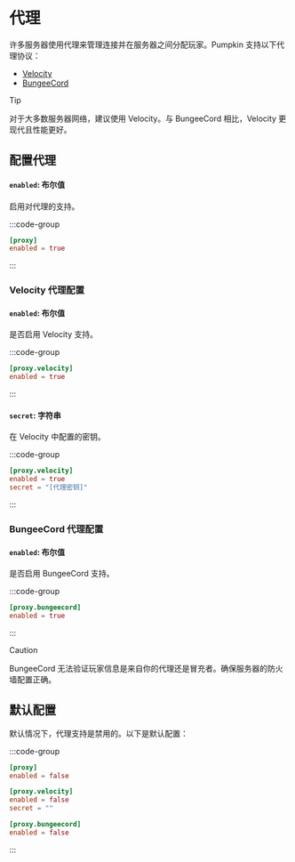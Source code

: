 # 代理
许多服务器使用代理来管理连接并在服务器之间分配玩家。Pumpkin 支持以下代理协议：

- [Velocity](https://papermc.io/software/velocity)
- [BungeeCord](https://www.spigotmc.org/wiki/bungeecord-installation/)

> [!TIP]
> 对于大多数服务器网络，建议使用 Velocity。与 BungeeCord 相比，Velocity 更现代且性能更好。

## 配置代理

#### `enabled`: 布尔值

启用对代理的支持。

:::code-group
```toml [features.toml]{2}
[proxy]
enabled = true
```
:::

### Velocity 代理配置

#### `enabled`: 布尔值

是否启用 Velocity 支持。

:::code-group
```toml [features.toml]{2}
[proxy.velocity]
enabled = true
```
:::

#### `secret`: 字符串 

在 Velocity 中配置的密钥。

:::code-group
```toml [features.toml]{3}
[proxy.velocity]
enabled = true
secret = "[代理密钥]"
```
:::

### BungeeCord 代理配置

#### `enabled`: 布尔值
是否启用 BungeeCord 支持。

:::code-group
```toml [features.toml]{2}
[proxy.bungeecord]
enabled = true
```
:::

> [!CAUTION]
> BungeeCord 无法验证玩家信息是来自你的代理还是冒充者。确保服务器的防火墙配置正确。

## 默认配置
默认情况下，代理支持是禁用的。以下是默认配置：

:::code-group
```toml [features.toml]
[proxy]
enabled = false

[proxy.velocity]
enabled = false
secret = ""

[proxy.bungeecord]
enabled = false
```
::: 